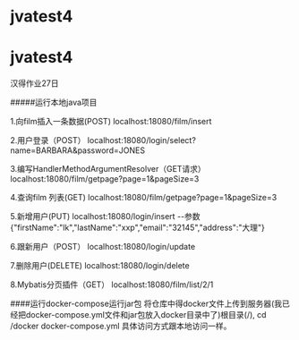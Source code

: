 # jvatest4
# jvatest4
汉得作业27日

#####运行本地java项目

1.向film插入一条数据(POST)
localhost:18080/film/insert

2.用户登录（POST）
localhost:18080/login/select?name=BARBARA&password=JONES

3.编写HandlerMethodArgumentResolver（GET请求）
localhost:18080/film/getpage?page=1&pageSize=3

4.查询film 列表(GET)
localhost:18080/film/getpage?page=1&pageSize=3

5.新增用户(PUT)
localhost:18080/login/insert
--参数
{"firstName":"lk","lastName":"xxp","email":"32145","address":"大理"}

6.跟新用户（POST）
localhost:18080/login/update

7.删除用户(DELETE)
localhost:18080/login/delete

8.Mybatis分页插件（GET）
localhost:18080/film/list/2/1



####运行docker-compose运行jar包
将仓库中得docker文件上传到服务器(我已经把docker-compose.yml文件和jar包放入docker目录中了)根目录(/),
cd /docker
docker-compose.yml
具体访问方式跟本地访问一样。




